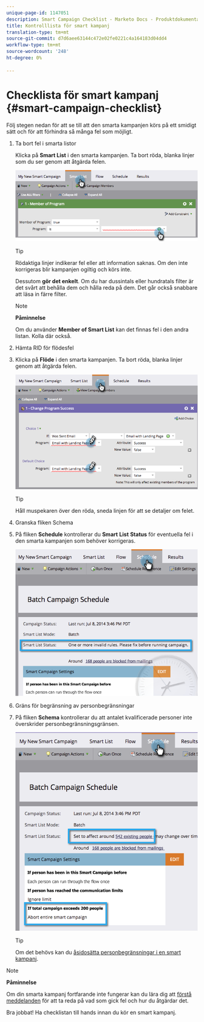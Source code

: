 ```yaml
---
unique-page-id: 1147051
description: Smart Campaign Checklist - Marketo Docs - Produktdokumentation
title: Kontrolllista för smart kampanj
translation-type: tm+mt
source-git-commit: d7d6aee63144c472e02fe0221c4a164183d04dd4
workflow-type: tm+mt
source-wordcount: '248'
ht-degree: 0%

---
```



# Checklista för smart kampanj {#smart-campaign-checklist}

Följ stegen nedan för att se till att den smarta kampanjen körs på ett smidigt sätt och för att förhindra så många fel som möjligt.

1. Ta bort fel i smarta listor

   Klicka på **Smart List** i den smarta kampanjen. Ta bort röda, blanka linjer som du ser genom att åtgärda felen.

   ![](assets/image2014-9-22-16-3a9-3a13.png)

   >[!TIP]
   >
   >Rödaktiga linjer indikerar fel eller att information saknas. Om den inte korrigeras blir kampanjen ogiltig och körs inte.
   >
   >
   >Dessutom **gör det enkelt**. Om du har dussintals eller hundratals filter är det svårt att behålla dem och hålla reda på dem. Det går också snabbare att läsa in färre filter.

   >[!NOTE]
   >
   >**Påminnelse**
   >
   >
   >Om du använder **Member of Smart List** kan det finnas fel i den andra listan. Kolla där också.

1. Hämta RID för flödesfel
1. Klicka på **Flöde** i den smarta kampanjen. Ta bort röda, blanka linjer genom att åtgärda felen.

   ![](assets/image2014-9-22-16-3a10-3a49.png)

   >[!TIP]
   >
   >Håll muspekaren över den röda, sneda linjen för att se detaljer om felet.

1. Granska fliken Schema
1. På fliken **Schedule** kontrollerar du **Smart** **List** **Status** för eventuella fel i den smarta kampanjen som behöver korrigeras.

   ![](assets/three.png)

1. Gräns för begränsning av personbegränsningar
1. På fliken **Schema** kontrollerar du att antalet kvalificerade personer inte överskrider personbegränsningsgränsen.

   ![](assets/four.png)

   >[!TIP]
   >
   >Om det behövs kan du [åsidosätta personbegränsningar i en smart kampanj](../../../../product-docs/core-marketo-concepts/smart-campaigns/using-smart-campaigns/override-person-restrictions-in-a-smart-campaign.md).

>[!NOTE]
>
>**Påminnelse**
>
>Om din smarta kampanj fortfarande inte fungerar kan du lära dig att [förstå meddelanden](../../../../product-docs/core-marketo-concepts/miscellaneous/understanding-notifications.md) för att ta reda på vad som gick fel och hur du åtgärdar det.

Bra jobbat! Ha checklistan till hands innan du kör en smart kampanj.